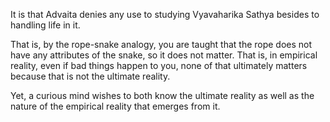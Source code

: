 It is that Advaita denies any use to studying Vyavaharika Sathya besides to handling life in it.

That is, by the rope-snake analogy, you are taught that the rope does not have any attributes of the snake, so it does not matter. That is, in empirical reality, even if bad things happen to you, none of that ultimately matters because that is not the ultimate reality.

Yet, a curious mind wishes to both know the ultimate reality as well as the nature of the empirical reality that emerges from it.